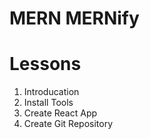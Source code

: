 # MERN MERNify

# Lessons
1. Introducation
2. Install Tools
3. Create React App
4. Create Git Repository